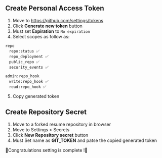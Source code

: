 ## Create Personal Access Token
1. Move to https://github.com/settings/tokens
2. Click **Generate new token** button
3. Must set **Expiration** to `No expiration`
4. Select scopes as follow as:  
```
repo  
　repo:status ✅  
　repo_deployment ✅  
　public_repo ✅  
　security_events ✅  

admin:repo_hook  
　write:repo_hook ✅  
　read:repo_hook ✅  
```
5. Copy generated token

## Create Repository Secret
1. Move to a forked resume repository in browser
2. Move to Settings > Secrets  
3. Click **New Repository secret** button
4. Must Set name as **GIT_TOKEN** and patse the copied generated token


🎉Congratulations setting is complete !🎉
